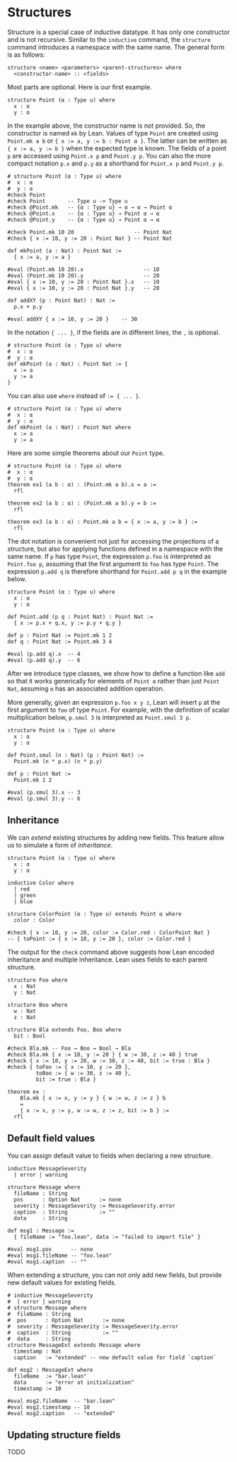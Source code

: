 # Structures

Structure is a special case of inductive datatype. It has only one constructor and is not recursive.
Similar to the `inductive` command, the `structure` command introduces a namespace with the same name.
The general form is as follows:
```
structure <name> <parameters> <parent-structures> where
  <constructor-name> :: <fields>
```
Most parts are optional. Here is our first example.
```lean
structure Point (α : Type u) where
  x : α
  y : α
```
In the example above, the constructor name is not provided. So, the constructor is named `mk` by Lean.
Values of type ``Point`` are created using `Point.mk a b` or `{ x := a, y := b : Point α }`. The latter can be
written as `{ x := a, y := b }` when the expected type is known.
The fields of a point ``p`` are accessed using ``Point.x p`` and ``Point.y p``. You can also the more compact notation `p.x` and `p.y` as a shorthand
for `Point.x p` and `Point.y p`.
```lean
# structure Point (α : Type u) where
#  x : α
#  y : α
#check Point
#check Point       -- Type u -> Type u
#check @Point.mk   -- {α : Type u} → α → α → Point α
#check @Point.x    -- {α : Type u} → Point α → α
#check @Point.y    -- {α : Type u} → Point α → α

#check Point.mk 10 20                   -- Point Nat
#check { x := 10, y := 20 : Point Nat } -- Point Nat

def mkPoint (a : Nat) : Point Nat :=
  { x := a, y := a }

#eval (Point.mk 10 20).x                   -- 10
#eval (Point.mk 10 20).y                   -- 20
#eval { x := 10, y := 20 : Point Nat }.x   -- 10
#eval { x := 10, y := 20 : Point Nat }.y   -- 20

def addXY (p : Point Nat) : Nat :=
  p.x + p.y

#eval addXY { x := 10, y := 20 }    -- 30
```
In the notation `{ ... }`, if the fields are in different lines, the `,` is optional.
```lean
# structure Point (α : Type u) where
#  x : α
#  y : α
def mkPoint (a : Nat) : Point Nat := {
  x := a
  y := a
}
```
You can also use `where` instead of `:= { ... }`.
```lean
# structure Point (α : Type u) where
#  x : α
#  y : α
def mkPoint (a : Nat) : Point Nat where
  x := a
  y := a
```

Here are some simple theorems about our `Point` type.
```lean
# structure Point (α : Type u) where
#  x : α
#  y : α
theorem ex1 (a b : α) : (Point.mk a b).x = a :=
  rfl

theorem ex2 (a b : α) : (Point.mk a b).y = b :=
  rfl

theorem ex3 (a b : α) : Point.mk a b = { x := a, y := b } :=
  rfl
```

The dot notation is convenient not just for accessing the projections of a structure,
but also for applying functions defined in a namespace with the same name.
If ``p`` has type ``Point``, the expression ``p.foo`` is interpreted as ``Point.foo p``,
assuming that the first argument to ``foo`` has type ``Point``.
The expression ``p.add q`` is therefore shorthand for ``Point.add p q`` in the example below.
```lean
structure Point (α : Type u) where
  x : α
  y : α

def Point.add (p q : Point Nat) : Point Nat :=
  { x := p.x + q.x, y := p.y + q.y }

def p : Point Nat := Point.mk 1 2
def q : Point Nat := Point.mk 3 4

#eval (p.add q).x  -- 4
#eval (p.add q).y  -- 6
```

After we introduce type classes, we show how to define a function like ``add`` so that
it works generically for elements of ``Point α`` rather than just ``Point Nat``,
assuming ``α`` has an associated addition operation.

More generally, given an expression ``p.foo x y z``, Lean will insert ``p`` at the first argument to ``foo`` of type ``Point``.
For example, with the definition of scalar multiplication below, ``p.smul 3`` is interpreted as ``Point.smul 3 p``.

```lean
structure Point (α : Type u) where
  x : α
  y : α

def Point.smul (n : Nat) (p : Point Nat) :=
  Point.mk (n * p.x) (n * p.y)

def p : Point Nat :=
  Point.mk 1 2

#eval (p.smul 3).x -- 3
#eval (p.smul 3).y -- 6
```

##  Inheritance

We can *extend* existing structures by adding new fields. This feature allow us to simulate a form of *inheritance*.

```lean
structure Point (α : Type u) where
  x : α
  y : α

inductive Color where
  | red
  | green
  | blue

structure ColorPoint (α : Type u) extends Point α where
  color : Color

#check { x := 10, y := 20, color := Color.red : ColorPoint Nat }
-- { toPoint := { x := 10, y := 20 }, color := Color.red }
```
The output for the `check` command above suggests how Lean encoded inheritance and multiple inheritance.
Lean uses fields to each parent structure.

```lean
structure Foo where
  x : Nat
  y : Nat

structure Boo where
  w : Nat
  z : Nat

structure Bla extends Foo, Boo where
  bit : Bool

#check Bla.mk -- Foo → Boo → Bool → Bla
#check Bla.mk { x := 10, y := 20 } { w := 30, z := 40 } true
#check { x := 10, y := 20, w := 30, z := 40, bit := true : Bla }
#check { toFoo := { x := 10, y := 20 },
         toBoo := { w := 30, z := 40 },
         bit := true : Bla }

theorem ex :
    Bla.mk { x := x, y := y } { w := w, z := z } b
    =
    { x := x, y := y, w := w, z := z, bit := b } :=
  rfl
```

## Default field values

You can assign default value to fields when declaring a new structure.
```lean
inductive MessageSeverity
  | error | warning

structure Message where
  fileName : String
  pos      : Option Nat      := none
  severity : MessageSeverity := MessageSeverity.error
  caption  : String          := ""
  data     : String

def msg1 : Message :=
  { fileName := "foo.lean", data := "failed to import file" }

#eval msg1.pos      -- none
#eval msg1.fileName -- "foo.lean"
#eval msg1.caption  -- ""
```
When extending a structure, you can not only add new fields, but provide new default values for existing fields.
```lean
# inductive MessageSeverity
#  | error | warning
# structure Message where
#  fileName : String
#  pos      : Option Nat      := none
#  severity : MessageSeverity := MessageSeverity.error
#  caption  : String          := ""
#  data     : String
structure MessageExt extends Message where
  timestamp : Nat
  caption   := "extended" -- new default value for field `caption`

def msg2 : MessageExt where
  fileName  := "bar.lean"
  data      := "error at initialization"
  timestamp := 10

#eval msg2.fileName  -- "bar.lean"
#eval msg2.timestamp -- 10
#eval msg2.caption   -- "extended"
```

## Updating structure fields

TODO